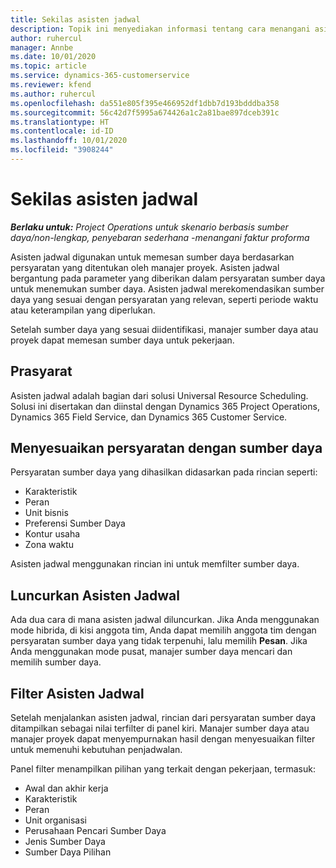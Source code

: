 ```yaml
---
title: Sekilas asisten jadwal
description: Topik ini menyediakan informasi tentang cara menangani asisten jadwal untuk memesan sumber daya.
author: ruhercul
manager: Annbe
ms.date: 10/01/2020
ms.topic: article
ms.service: dynamics-365-customerservice
ms.reviewer: kfend
ms.author: ruhercul
ms.openlocfilehash: da551e805f395e466952df1dbb7d193bdddba358
ms.sourcegitcommit: 56c42d7f5995a674426a1c2a81bae897dceb391c
ms.translationtype: HT
ms.contentlocale: id-ID
ms.lasthandoff: 10/01/2020
ms.locfileid: "3908244"
---
```

# <a name="schedule-assistant-overview"></a>Sekilas asisten jadwal

_**Berlaku untuk:** Project Operations untuk skenario berbasis sumber daya/non-lengkap, penyebaran sederhana -menangani faktur proforma_

Asisten jadwal digunakan untuk memesan sumber daya berdasarkan persyaratan yang ditentukan oleh manajer proyek. Asisten jadwal bergantung pada parameter yang diberikan dalam persyaratan sumber daya untuk menemukan sumber daya. Asisten jadwal merekomendasikan sumber daya yang sesuai dengan persyaratan yang relevan, seperti periode waktu atau keterampilan yang diperlukan.

Setelah sumber daya yang sesuai diidentifikasi, manajer sumber daya atau proyek dapat memesan sumber daya untuk pekerjaan.

## <a name="prerequisites"></a>Prasyarat

Asisten jadwal adalah bagian dari solusi Universal Resource Scheduling. Solusi ini disertakan dan diinstal dengan Dynamics 365 Project Operations, Dynamics 365 Field Service, dan Dynamics 365 Customer Service.

## <a name="matching-requirements-and-resources"></a>Menyesuaikan persyaratan dengan sumber daya

Persyaratan sumber daya yang dihasilkan didasarkan pada rincian seperti:

-   Karakteristik
-   Peran
-   Unit bisnis
-   Preferensi Sumber Daya
-   Kontur usaha
-   Zona waktu

Asisten jadwal menggunakan rincian ini untuk memfilter sumber daya.

## <a name="launch-the-schedule-assistant"></a>Luncurkan Asisten Jadwal

Ada dua cara di mana asisten jadwal diluncurkan. Jika Anda menggunakan mode hibrida, di kisi anggota tim, Anda dapat memilih anggota tim dengan persyaratan sumber daya yang tidak terpenuhi, lalu memilih **Pesan**. Jika Anda menggunakan mode pusat, manajer sumber daya mencari dan memilih sumber daya.

## <a name="schedule-assistant-filters"></a>Filter Asisten Jadwal

Setelah menjalankan asisten jadwal, rincian dari persyaratan sumber daya ditampilkan sebagai nilai terfilter di panel kiri. Manajer sumber daya atau manajer proyek dapat menyempurnakan hasil dengan menyesuaikan filter untuk memenuhi kebutuhan penjadwalan.

Panel filter menampilkan pilihan yang terkait dengan pekerjaan, termasuk:

-   Awal dan akhir kerja
-   Karakteristik
-   Peran
-   Unit organisasi
-   Perusahaan Pencari Sumber Daya
-   Jenis Sumber Daya
-   Sumber Daya Pilihan
